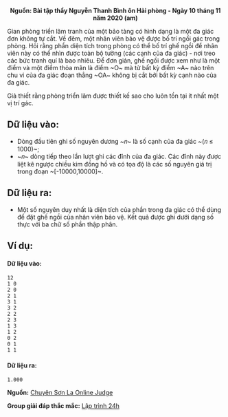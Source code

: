 **<center>Nguồn: Bài tập thầy Nguyễn Thanh Bình ôn Hải phòng - Ngày 10 tháng 11 năm 2020 (am)</center>**

Gian phòng triển lãm tranh của một bảo tàng có hình dạng là một đa giác đơn không tự cắt. Về đêm, một nhân viên bảo vệ được bố trí ngồi gác trong phòng. Hỏi rằng phần diện tích trong phòng có thể bố trí ghế ngồi để nhân viên này có thể nhìn được toàn bộ tường (các cạnh của đa giác) - nơi treo các bức tranh quí là bao nhiêu. Để đơn giản, ghế ngồi được xem như là một điểm và một điểm thỏa mãn là điểm ~O~ mà từ bất kỳ điểm ~A~ nào trên chu vi của đa giác đoạn thẳng ~OA~ không bị cắt bởi bất kỳ cạnh nào của đa giác.

Giả thiết rằng phòng triển lãm được thiết kế sao cho luôn tồn tại ít nhất một vị trí gác. 

## Dữ liệu vào:
- Dòng đầu tiên ghi số nguyên dương ~𝑛~ là số cạnh của đa giác ~(𝑛 ≤ 1000)~;
- ~𝑛~ dòng tiếp theo lần lượt ghi các đỉnh của đa giác. Các đỉnh này được liệt kê ngược chiều kim đồng hồ và có tọa độ là các số nguyên giá trị trong đoạn ~[-10000,10000]~.

## Dữ liệu ra:
- Một số nguyên duy nhất là diện tích của phần trong đa giác có thể dùng để đặt ghế ngồi của nhân viên bảo vệ. Kết quả được ghi dưới dạng số thực với ba chữ số phần thập phân.

## Ví dụ:
#### Dữ liệu vào:
```
12
1 0
2 0
2 1
3 1
3 2
2 2
2 3
1 3
1 2
0 2
0 1
1 1
```

#### Dữ liệu ra:
```
1.000
```
**Nguồn:** [Chuyên Sơn La Online Judge](http://csloj.ddns.net/)

**Group giải đáp thắc mắc:** [Lập trình 24h](https://www.facebook.com/groups/1386904321519984)